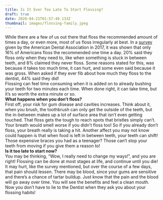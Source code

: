 ```yaml
---
title: Is It Ever Too Late To Start Flossing?
draft: true
date: 2020-04-21T01:57:49.133Z
thumbnail: images/flossing-family.jpeg
---
```

While there are a few of us out there that floss the recommended amount of times a day, or even more, most of us floss irregularly at best. In a [survey](https://www.ada.org/en/publications/ada-news/2017-archive/october/new-survey-highlights-unusual-flossing-habits) given by the American Dental Association in 2017, it was shown that only 16% of Americans floss the recommended one time a day. 20% said they floss only when they need to, like when something is stuck in between teeth, and 8% claimed they never floss. Some reasons stated for this, was because it takes too much time, it can hurt, and some even said because it was gross. When asked if they ever fib about how much they floss to the dentist, 44% said they did!\
Flossing can feel time consuming when it is added on to already bushing your teeth for two minutes each time. When done right, it can take time, but it’s so worth the extra minute or so.\
**What happens when you don’t floss?**\
First off, your risk for gum disease and cavities increases. Think about it, when you brush, the toothbrush can only get the outside of the teeth, but the in-between makes up a lot of surface area that isn’t even getting touched. That floss gets the tough to reach spots that bristles simply can’t. Your breath would smell worse if you didn’t floss too! So if you already don’t floss, your breath really is taking a hit. Another affect you may not know could happen is that when food is left in between teeth, your teeth can shift! Those expensive braces you had as a teenager? Those can’t stop your teeth from moving if you give them a reason to!\
**Is it too late to start now?**\
You may be thinking, “Wow, I really need to change my ways!”, and you are right! Flossing can be done at most stages at life, and continue until you die! It may hurt, like the survey mentioned, but over the course of a few days, that pain should lessen. There may be blood, since your gums are sensitive and there’s a chance of tartar buildup. Just know that the pain and the blood will go away over time. You will see the benefits and feel a clean mouth. Now you don’t have to lie to the Dentist when they ask you about your flossing habits!